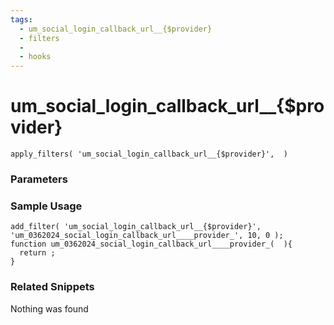 ```yaml
---
tags: 
  - um_social_login_callback_url__{$provider}
  - filters
  - 
  - hooks
---
```

# um\_social\_login\_callback\_url\_\_{$provider}

``` php:no-line-numbers
apply_filters( 'um_social_login_callback_url__{$provider}',  )
```
<div class='hook-sep'></div>

### Parameters

<div class='hook-sep'></div>



### Sample Usage

``` php:no-line-numbers
add_filter( 'um_social_login_callback_url__{$provider}', 'um_0362024_social_login_callback_url____provider_', 10, 0 );
function um_0362024_social_login_callback_url____provider_(  ){
  return ;
}
```
<div class='hook-sep'></div>



### Related Snippets

Nothing was found

